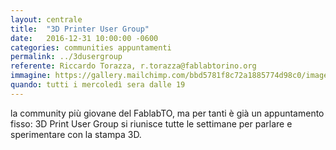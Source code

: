 ```yaml
---
layout: centrale
title:  "3D Printer User Group"
date:   2016-12-31 10:00:00 -0600
categories: communities appuntamenti
permalink: ../3dusergroup
referente: Riccardo Torazza, r.torazza@fablabtorino.org
immagine: https://gallery.mailchimp.com/bbd5781f8c72a1885774d98c0/images/66d99d5c-9bbe-476e-b820-b3435af8561f.jpg
quando: tutti i mercoledì sera dalle 19
---
```


la community più giovane del FablabTO, ma per tanti è già un appuntamento fisso: 3D Print User Group si riunisce tutte le settimane per parlare e sperimentare con la stampa 3D.
<!--more-->

